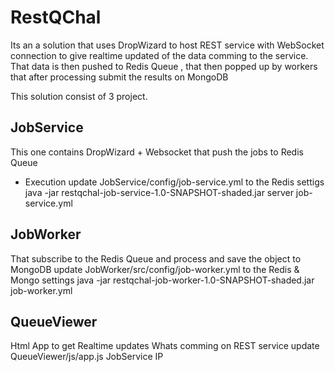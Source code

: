 # RestQChal

Its an a solution that uses DropWizard to host REST service with WebSocket connection to give realtime updated of the data comming to the service. That data is then pushed to Redis Queue , that then popped up by workers that after processing submit the results on MongoDB

This solution consist of 3 project.
## JobService
This one contains DropWizard + Websocket that push the jobs to Redis Queue
- Execution
update JobService/config/job-service.yml to the Redis settigs
java -jar restqchal-job-service-1.0-SNAPSHOT-shaded.jar server job-service.yml
## JobWorker
That subscribe to the Redis Queue and process and save the object to MongoDB
update JobWorker/src/config/job-worker.yml to the Redis  & Mongo settings
java -jar restqchal-job-worker-1.0-SNAPSHOT-shaded.jar job-worker.yml
## QueueViewer
Html App to get Realtime updates Whats comming on REST service
update QueueViewer/js/app.js JobService IP


